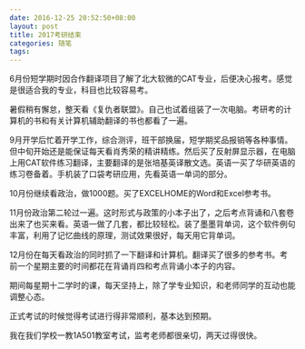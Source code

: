 ```yaml
---
date: 2016-12-25 20:52:50+08:00
layout: post
title: 2017考研结束
categories: 随笔
tags: 
---
```

 
6月份短学期时因合作翻译项目了解了北大软微的CAT专业，后便决心报考。感觉是很适合我的专业，科目也比较容易考。

暑假稍有懈怠，整天看《复仇者联盟》。自己也试着组装了一次电脑。考研考的计算机的书和有关计算机辅助翻译的书也都看了一遍。

9月开学后忙着开学工作，综合测评，班干部换届，短学期奖品报销等各种事情。但中旬开始还是能保证每天看肖秀荣的精讲精练。然后买了反射屏显示器，在电脑上用CAT软件练习翻译，主要翻译的是张培基英译散文选。英语一买了华研英语的练习卷备着。手机装了口袋考研应用，先看英语一单词的部分。

10月份继续看政治，做1000题。买了EXCELHOME的Word和Excel参考书。

11月份政治第二轮过一遍。这时形式与政策的小本子出了，之后考点背诵和八套卷出来了也买来看。英语一做了几套，都比较轻松。装了墨墨背单词，这个软件例句丰富，利用了记忆曲线的原理，测试效果很好，每天用它背单词。

12月份在每天看政治的同时抓了一下翻译和计算机。翻译买了很多的参考书。考前一个星期主要的时间都花在背诵肖四和考点背诵小本子的内容。

期间每星期十二学时的课，每天坚持上，除了学专业知识，和老师同学的互动也能调整心态。

正式考试的时候觉得考试进行得非常顺利，基本达到预期。

我在我们学校一教1A501教室考试，监考老师都很亲切，两天过得很快。